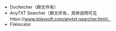 
- Docfetcher（群文件有）
- AnyTXT Searcher（群文件有，具体说明可见https://www.iplaysoft.com/anytxt-searcher.html）
- Filelocator